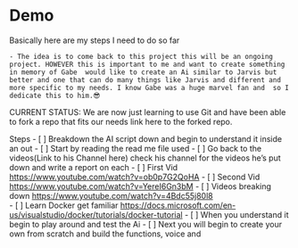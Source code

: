 # Demo

Basically here are my steps I need to do so far 

    - The idea is to come back to this project this will be an ongoing project. HOWEVER this is important to me and want to create something in memory of Gabe  would like to create an Ai similar to Jarvis but better and one that can do many things like Jarvis and different and more specific to my needs. I know Gabe was a huge marvel fan and  so I dedicate this to him.😎

CURRENT STATUS:  We are now just learning to use Git and have been able to fork a repo that fits our needs link here to the forked repo.

Steps 
    - [ ] Breakdown the AI script down and begin to understand it inside an out 
        - [ ] Start by reading the read me file used 
        - [ ] Go back to the videos(Link to his Channel here) check his channel for the videos he’s put down and write a report on each 
            - [ ] First Vid https://www.youtube.com/watch?v=ob0p7G2QoHA 
            - [ ] Second Vid https://www.youtube.com/watch?v=YereI6Gn3bM 
            - [ ] Videos breaking down https://www.youtube.com/watch?v=4Bdc55j80l8  
            - [ ] Learn Docker get familiar https://docs.microsoft.com/en-us/visualstudio/docker/tutorials/docker-tutorial 
    - [ ] When you understand it begin to play around and test the Ai 
    - [ ] Next you will begin to create your own from scratch and build the functions, voice and 


